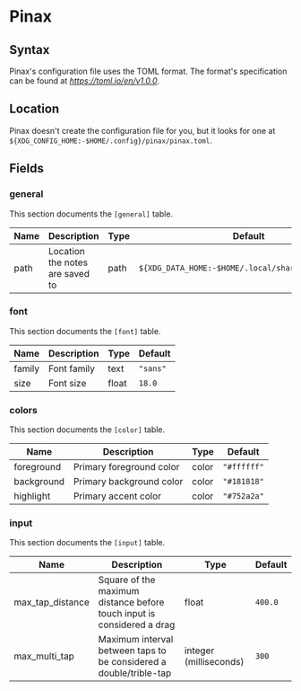 # Pinax

## Syntax

Pinax's configuration file uses the TOML format. The format's specification
can be found at _https://toml.io/en/v1.0.0_.

## Location

Pinax doesn't create the configuration file for you, but it looks for one at
<br> `${XDG_CONFIG_HOME:-$HOME/.config}/pinax/pinax.toml`.

## Fields

### general

This section documents the `[general]` table.

|Name|Description|Type|Default|
|-|-|-|-|
|path|Location the notes are saved to|path|`${XDG_DATA_HOME:-$HOME/.local/share}/pinax/notes`|

### font

This section documents the `[font]` table.

|Name|Description|Type|Default|
|-|-|-|-|
|family|Font family|text|`"sans"`|
|size|Font size|float|`18.0`|

### colors

This section documents the `[color]` table.

|Name|Description|Type|Default|
|-|-|-|-|
|foreground|Primary foreground color|color|`"#ffffff"`|
|background|Primary background color|color|`"#181818"`|
|highlight|Primary accent color|color|`"#752a2a"`|

### input

This section documents the `[input]` table.

|Name|Description|Type|Default|
|-|-|-|-|
|max_tap_distance|Square of the maximum distance before touch input is considered a drag|float|`400.0`|
|max_multi_tap|Maximum interval between taps to be considered a double/trible-tap|integer (milliseconds)|`300`|
